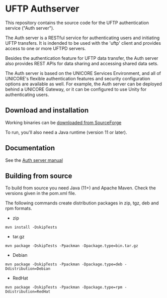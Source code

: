 # UFTP Authserver

This repository contains the source code for the
UFTP authentication service ("Auth server").

The Auth server is a RESTful service for authenticating users
and initiating UFTP transfers. It is indended to be used with
the 'uftp' client and provides access to one or more UFTPD servers.

Besides the authentication feature for UFTP data transfer,
the Auth server also provides REST APIs for data sharing
and accessing shared data sets.

The Auth server is based on the UNICORE Services Environment, and all
of UNICORE's flexible authentication features and security
configuration options are available as well. For example, the Auth
server can be deployed behind a UNICORE Gateway, or it can be
configured to use Unity for authenticating users.

## Download and installation

Working binaries can be 
[downloaded from SourceForge](https://sourceforge.net/projects/unicore/files/Servers/UFTP-AuthServer)

To run, you'll also need a Java runtime (version 11 or later).

## Documentation

See the [Auth server manual](https://uftp-docs.readthedocs.io/en/latest/admin-docs/authserver/index.html)

## Building from source

To build from source you need Java (11+) and Apache Maven. 
Check the versions given in the pom.xml file. 

The following commands create distribution packages
in zip, tgz, deb and rpm formats.

 * zip
```
mvn install -DskipTests
```

 * tar.gz
 
```
mvn package -DskipTests -Ppackman -Dpackage.type=bin.tar.gz
```
 
 * Debian

```
mvn package -DskipTests -Ppackman -Dpackage.type=deb -Ddistribution=Debian
```

 * RedHat
 
```
mvn package -DskipTests -Ppackman -Dpackage.type=rpm -Ddistribution=RedHat
```



